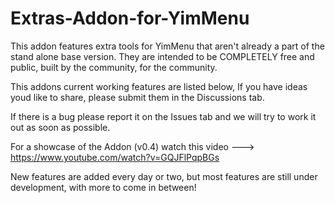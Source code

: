 # Extras-Addon-for-YimMenu
This addon features extra tools for YimMenu that aren't already a part of the stand alone base version.
They are intended to be COMPLETELY free and public, built by the community, for the community.

This addons current working features are listed below, If you have ideas youd like to share, please submit them in the Discussions tab.

If there is a bug please report it on the Issues tab and we will try to work it out as soon as possible.

For a showcase of the Addon (v0.4) watch this video --->  https://www.youtube.com/watch?v=GQJFlPqpBGs

New features are added every day or two, but most features are still under development, with more to come in between!
